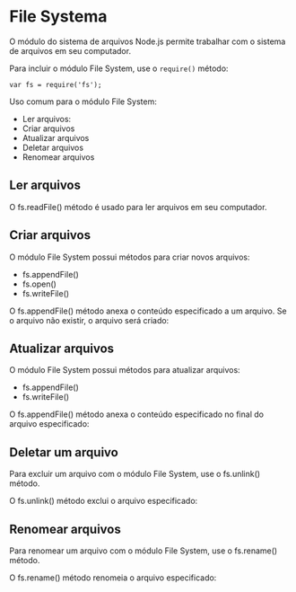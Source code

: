 # File Systema

O módulo do sistema de arquivos Node.js permite trabalhar com o sistema de arquivos em seu computador.

Para incluir o módulo File System, use o `require()` método:

`var fs = require('fs');`

Uso comum para o módulo File System:

- Ler arquivos:
- Criar arquivos
- Atualizar arquivos
- Deletar arquivos
- Renomear arquivos

## Ler arquivos

O fs.readFile() método é usado para ler arquivos em seu computador.

## Criar arquivos

O módulo File System possui métodos para criar novos arquivos:

- fs.appendFile()
- fs.open()
- fs.writeFile()

O fs.appendFile() método anexa o conteúdo especificado a um arquivo. Se o arquivo não existir, o arquivo será criado:

## Atualizar arquivos

O módulo File System possui métodos para atualizar arquivos:

- fs.appendFile()
- fs.writeFile()

O fs.appendFile() método anexa o conteúdo especificado no final do arquivo especificado:

## Deletar um arquivo

Para excluir um arquivo com o módulo File System, use o fs.unlink() método.

O fs.unlink() método exclui o arquivo especificado:

## Renomear arquivos

Para renomear um arquivo com o módulo File System, use o fs.rename() método.

O fs.rename() método renomeia o arquivo especificado: